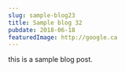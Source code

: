 ```yaml
---
slug: sample-blog23
title: Sample blog 32
pubdate: 2018-06-18
featuredImage: http://google.ca
---
```


this is a sample blog post.
